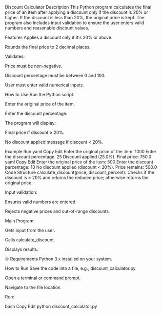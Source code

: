 Discount Calculator
 Description
This Python program calculates the final price of an item after applying a discount only if the discount is 20% or higher.
If the discount is less than 20%, the original price is kept. The program also includes input validation to ensure the user enters valid numbers and reasonable discount values.

 Features
Applies a discount only if it's 20% or above.

Rounds the final price to 2 decimal places.

Validates:

Price must be non-negative.

Discount percentage must be between 0 and 100.

User must enter valid numerical inputs.

How to Use
Run the Python script.

Enter the original price of the item.

Enter the discount percentage.

The program will display:

Final price if discount ≥ 20%.

No discount applied message if discount < 20%.

 Example Run
yaml
Copy
Edit
Enter the original price of the item: 1000
Enter the discount percentage: 25
Discount applied (25.0%). Final price: 750.0
yaml
Copy
Edit
Enter the original price of the item: 500
Enter the discount percentage: 10
No discount applied (discount < 20%). Price remains: 500.0
 Code Structure
calculate_discount(price, discount_percent):
Checks if the discount is ≥ 20% and returns the reduced price; otherwise returns the original price.

Input validation:

Ensures valid numbers are entered.

Rejects negative prices and out-of-range discounts.

Main Program:

Gets input from the user.

Calls calculate_discount.

Displays results.

⚙ Requirements
Python 3.x installed on your system.

 How to Run
Save the code into a file, e.g., discount_calculator.py.

Open a terminal or command prompt.

Navigate to the file location.

Run:

bash
Copy
Edit
python discount_calculator.py
